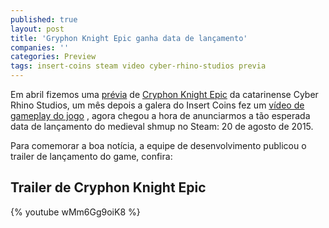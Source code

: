 ```yaml
---
published: true
layout: post
title: 'Gryphon Knight Epic ganha data de lançamento'
companies: ''
categories: Preview
tags: insert-coins steam video cyber-rhino-studios previa
---
```

Em abril fizemos uma <a href="{{ site.baseurl }}/2015/04/09/previa-de-gryphon-knight-epic/">prévia</a>
 de <a href="http://gryphonknightepic.com/" target="_blank">Cryphon Knight Epic</a>
 da catarinense Cyber Rhino Studios, um mês depois a galera do Insert Coins fez um <a href="{{ site.baseurl }}/2015/05/15/novo-video-de-gameplay-de-gryphon-knight-epic/" target="_blank">vídeo de gameplay do jogo</a>
, agora chegou a hora de anunciarmos a tão esperada data de lançamento do medieval shmup no Steam: 20 de agosto de 2015.

Para comemorar a boa notícia, a equipe de desenvolvimento publicou o trailer de lançamento do game, confira:

## Trailer de Cryphon Knight Epic
{% youtube wMm6Gg9oiK8 %}